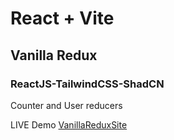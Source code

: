 # React + Vite
## Vanilla Redux

### ReactJS-TailwindCSS-ShadCN

Counter and User reducers

LIVE Demo [VanillaReduxSite](https://d-invisible.github.io/reactRedux-basic1/)
